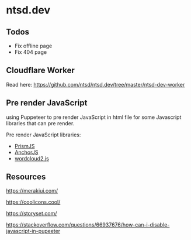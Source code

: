 # ntsd.dev

## Todos

- Fix offline page
- Fix 404 page

## Cloudflare Worker

Read here: <https://github.com/ntsd/ntsd.dev/tree/master/ntsd-dev-worker>

## Pre render JavaScript

using Puppeteer to pre render JavaScript in html file for some Javascript libraries that can pre render.

Pre render JavaScript libraries:

- [PrismJS](https://github.com/PrismJS/prism)
- [AnchorJS](https://github.com/bryanbraun/anchorjs)
- [wordcloud2.js](https://github.com/timdream/wordcloud2.js/)

## Resources

<https://merakiui.com/>

<https://coolicons.cool/>

<https://storyset.com/>

<https://stackoverflow.com/questions/66937676/how-can-i-disable-javascript-in-pupeeter>
